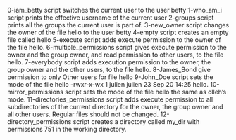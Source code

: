 0-iam_betty script switches the current user to the user betty
1-who_am_i script prints the effective username of the current user
2-groups script prints all the groups the current user is part of.
3-new_owner script changes the owner of the file hello to the user betty
4-empty script creates an empty file called hello
5-execute script adds execute permission to the owner of the file hello.
6-multiple_permissions script gives execute permission to the owner and the group owner, and read permission to other users, to the file hello.
7-everybody script adds execution permission to the owner, the group owner and the other users, to the file hello.
8-James_Bond give permission to only Other users for file hello
9-John_Doe script sets the mode of the file hello -rwxr-x-wx 1 julien julien 23 Sep 20 14:25 hello.
10-mirror_permissions script sets the mode of the file hello the same as olleh’s mode.
11-directories_permissions script adds execute permission to all subdirectories of the current directory for the owner, the group owner and all other users. Regular files should not be changed.
12-directory_permissions script creates a directory called my_dir with permissions 751 in the working directory.
